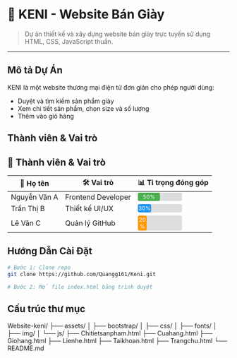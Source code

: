 # 👟 KENI - Website Bán Giày

> Dự án thiết kế và xây dựng website bán giày trực tuyến sử dụng HTML, CSS, JavaScript thuần.

---

## Mô tả Dự Án

KENI là một website thương mại điện tử đơn giản cho phép người dùng:
- Duyệt và tìm kiếm sản phẩm giày
- Xem chi tiết sản phẩm, chọn size và số lượng
- Thêm vào giỏ hàng

## Thành viên & Vai trò

## 👥 Thành viên & Vai trò

<table>
  <thead>
    <tr>
      <th>👤 Họ tên</th>
      <th>🛠️ Vai trò</th>
      <th>📊 Tỉ trọng đóng góp</th>
    </tr>
  </thead>
  <tbody>
    <tr>
      <td>Nguyễn Văn A</td>
      <td>Frontend Developer</td>
      <td>
        <div style="width: 100px; background-color: #ddd; border-radius: 4px;">
          <div style="width: 50%; background-color: #4caf50; padding: 2px 0; border-radius: 4px; text-align: center; color: white; font-size: 12px;">50%</div>
        </div>
      </td>
    </tr>
    <tr>
      <td>Trần Thị B</td>
      <td>Thiết kế UI/UX</td>
      <td>
        <div style="width: 100px; background-color: #ddd; border-radius: 4px;">
          <div style="width: 30%; background-color: #2196f3; padding: 2px 0; border-radius: 4px; text-align: center; color: white; font-size: 12px;">30%</div>
        </div>
      </td>
    </tr>
    <tr>
      <td>Lê Văn C</td>
      <td>Quản lý GitHub</td>
      <td>
        <div style="width: 100px; background-color: #ddd; border-radius: 4px;">
          <div style="width: 20%; background-color: #ff9800; padding: 2px 0; border-radius: 4px; text-align: center; color: white; font-size: 12px;">20%</div>
        </div>
      </td>
    </tr>
  </tbody>
</table>


## Hướng Dẫn Cài Đặt

```bash
# Bước 1: Clone repo
git clone https://github.com/Quangg161/Keni.git

# Bước 2: Mở file index.html bằng trình duyệt

```
## Cấu trúc thư mục
Website-keni/
├── assets/
│ ├── bootstrap/
│ ├── css/
│ ├── fonts/
│ ├── img/
│ └── js/
├── Chitietsanpham.html
├── Cuahang.html
├── Giohang.html
├── Lienhe.html
├── Taikhoan.html
├── Trangchu.html
└── README.md
